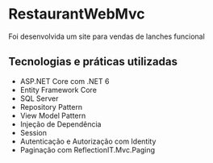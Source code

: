 # RestaurantWebMvc

Foi desenvolvida um site para vendas de lanches funcional

## Tecnologias e práticas utilizadas
- ASP.NET Core com .NET 6
- Entity Framework Core
- SQL Server 
- Repository Pattern
- View Model Pattern
- Injeção de Dependência
- Session
- Autenticação e Autorização com Identity 
- Paginação com ReflectionIT.Mvc.Paging
